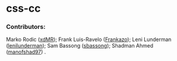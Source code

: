 # css-cc



### Contributors: 
Marko Rodic ([xdMR](https://github.com/xdMR)); 
Frank Luis-Ravelo ([Frankazo](https://github.com/Frankazo)); 
Leni Lunderman ([lenilunderman](https://github.com/lenilunderman)); 
Sam Bassong ([sbassong](https://github.com/sbassong));
Shadman Ahmed ([manofshad97](https://github.com/manofshad97)) .
